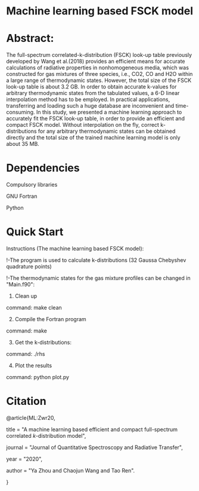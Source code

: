 # Machine learning based FSCK model

# Abstract:
The full-spectrum correlated-k-distribution (FSCK) look-up table previously developed by Wang et al.(2018) provides an efficient means for accurate calculations of radiative properties in nonhomogeneous media, which was constructed for gas mixtures of three species, i.e., CO2, CO and H2O within a large range of thermodynamic states. However, the total size of the FSCK look-up table is about 3.2 GB. In order to obtain accurate k-values for arbitrary thermodynamic states from the tabulated values, a 6-D linear interpolation method has to be employed. In practical applications, transferring and loading such a huge database are inconvenient and time-consuming. In this study, we presented a machine learning approach to accurately fit the FSCK look-up table, in order to provide an efficient and compact FSCK model. Without interpolation on the fly, correct k-distributions for any arbitrary thermodynamic states can be obtained directly and the total size of the trained machine learning model is only about 35 MB.

# Dependencies
Compulsory libraries

GNU Fortran

Python

# Quick Start
Instructions (The machine learning based FSCK model): 

!-The program is used to calculate k-distributions (32 Gaussa Chebyshev quadrature points) 

!-The thermodynamic states for the gas mixture profiles can be changed in "Main.f90":

1) Clean up

command: make clean

2) Compile the Fortran program

command: make

3) Get the k-distributions:

command:   ./rhs 

4) Plot the results

command: python plot.py

# Citation

@article{ML:Zwr20,

title = "A machine learning based efficient and compact full-spectrum correlated $k$-distribution model",

journal = "Journal of Quantitative Spectroscopy and Radiative Transfer",

year = "2020",

author = "Ya Zhou and Chaojun Wang and Tao Ren".

}


